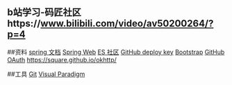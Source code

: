 ## b站学习-码匠社区https://www.bilibili.com/video/av50200264/?p=4


##资料
[spring 文档](https://spring.io/guides)
[Spring Web](https://spring.io/guides/gs/serving-web-content)
[ES 社区](https://elasticsearch.cn/explore)
[GitHub deploy key](https://developer.github.com/v3/guides/managing-deploy-keys/#deploy-keys)
[Bootstrap](https://v3.bootcss.com/getting-started)
[GitHub OAuth](https://developer.github.com/apps/building-oauth-apps/creating-an-oauth-app)
https://square.github.io/okhttp/

##工具
[Git](https://git-scm.com/download)
[Visual Paradigm](https://www.visual-paradigm.com)